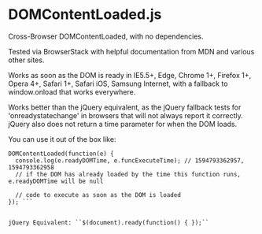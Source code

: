 # DOMContentLoaded.js
Cross-Browser DOMContentLoaded, with no dependencies.

Tested via BrowserStack with helpful documentation from MDN and various other sites.

Works as soon as the DOM is ready in IE5.5+, Edge, Chrome 1+, Firefox 1+, Opera 4+, Safari 1+, Safari iOS, Samsung Internet, with a fallback to window.onload that works everywhere.

Works better than the jQuery equivalent, as the jQuery fallback tests for 'onreadystatechange' in browsers that will not always report it correctly. jQuery also does not return a time parameter for when the DOM loads.

You can use it out of the box like:

```
DOMContentLoaded(function(e) { 
  console.log(e.readyDOMTime, e.funcExecuteTime); // 1594793362957, 1594793362958
  // if the DOM has already loaded by the time this function runs, e.readyDOMTime will be null
  
  // code to execute as soon as the DOM is loaded
}); ```


jQuery Equivalent: ``$(document).ready(function() { });``
